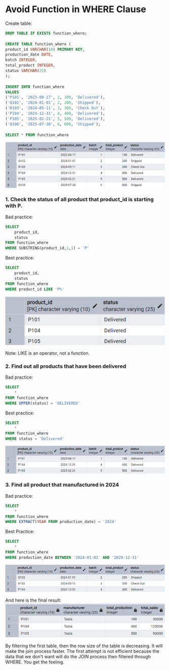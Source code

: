 # Avoid Function in WHERE Clause

Create  table:
```sql
DROP TABLE IF EXISTS function_where;

CREATE TABLE function_where (
product_id VARCHAR(10) PRIMARY KEY,
production_date DATE,
batch INTEGER,
total_product INTEGER,
status VARCHAR(25)
);

INSERT INTO function_where
VALUES
('P101', '2023-08-17', 1, 100, 'Delivered'),
('Q102', '2024-01-01', 2, 200, 'Shipped'),
('R103', '2024-05-11', 3, 300, 'Check Out'),
('P104', '2024-12-31', 4, 400, 'Delivered'),
('P105', '2025-02-21', 5, 500, 'Delivered'),
('Q106', '2025-07-30', 6, 600, 'Shipped');

SELECT * FROM function_where
```
![Library_project](https://github.com/imdwipayana/PostgreSQL/blob/main/Best%20Practices/Avoid%20Function%20in%20WHERE%20Clause/image/production_data.png)

### 1. Check the status of all product that product_id is starting with P.
Bad practice:
```sql
SELECT
	product_id,
	status
FROM function_where
WHERE SUBSTRING(product_id,1,1) = 'P'
```

Best practice:
```sql
SELECT
	product_id,
	status
FROM function_where
WHERE product_id LIKE 'P%'
```
![Library_project](https://github.com/imdwipayana/PostgreSQL/blob/main/Best%20Practices/Avoid%20Function%20in%20WHERE%20Clause/image/number1.png)

Note: LIKE is an operator, not a function.

### 2. Find out all products that have been delivered
Bad practice:
```sql
SELECT 
	*
FROM function_where
WHERE UPPER(status) = 'DELIVERED'
```
Best practice:
```sql
SELECT 
	*
FROM function_where
WHERE status = 'Delivered'
```

![Library_project](https://github.com/imdwipayana/PostgreSQL/blob/main/Best%20Practices/Avoid%20Function%20in%20WHERE%20Clause/image/number2.png)

### 3. Find all product that manufactured in 2024
Bad practice:
```sql
SELECT
	*
FROM function_where
WHERE EXTRACT(YEAR FROM production_date) = '2024'
```
Best Practice:
```sql
SELECT
	*
FROM function_where
WHERE production_date BETWEEN '2024-01-01' AND '2024-12-31'
```

![Library_project](https://github.com/imdwipayana/PostgreSQL/blob/main/Best%20Practices/Avoid%20Function%20in%20WHERE%20Clause/image/number3.png)

And here is the final result:
![Library_project](https://github.com/imdwipayana/PostgreSQL/blob/main/Best%20Practices/WHERE%20Before%20JOIN/image/number2part2.png)

By filtering the first table, then the row size of the table is decreasing. It will make the join process faster. The first attempt is not efficient because the data that we don't want will do the JOIN process then filtered through WHERE. You get the feeling.

